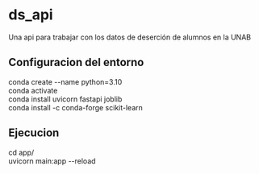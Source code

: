 # ds_api
Una api para trabajar con los datos de deserción de alumnos en la UNAB

## Configuracion del entorno
  conda create --name <env> python=3.10  
  conda activate <env>  
  conda install uvicorn fastapi joblib  
  conda install -c conda-forge scikit-learn  
  
## Ejecucion
  cd app/  
  uvicorn main:app --reload  

